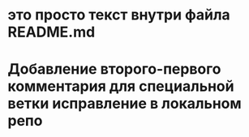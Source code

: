 # это просто текст внутри файла README.md
# Добавление второго-первого комментария для специальной ветки исправление в локальном репо
